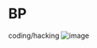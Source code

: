 # BP
coding/hacking
![image](https://github.com/bradypus404/Simple-Othello/assets/56428206/2d3ffc53-60f1-4be6-84a3-a1a4d6718cd7)
